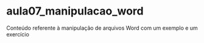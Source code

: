 # aula07_manipulacao_word
Conteúdo referente à manipulação de arquivos Word com um exemplo e um exercício
